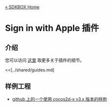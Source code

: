 [&#171; SDKBOX Home](http://sdkbox.com)

<h1>Sign in with Apple 插件</h1>

## 介绍
您可以访问 [这里](https://developer.apple.com/sign-in-with-apple/) 取更多关于插件的细节。


<<[../shared/guides.md]


## 样例工程

* [github 上的一个使用 cocos2d-x v3.x 版本的样例](https://github.com/sdkbox/sdkbox-sample-cpp317/tree/signinwithapple)

